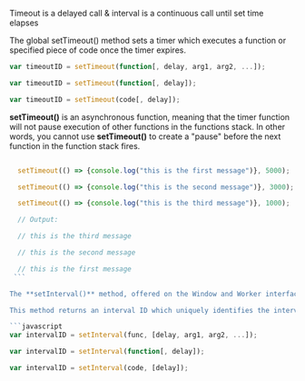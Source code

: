 Timeout is a delayed call & interval is a continuous call until set time elapses  

The global setTimeout() method sets a timer which executes a function or specified piece of code once the timer expires. 

```javascript
var timeoutID = setTimeout(function[, delay, arg1, arg2, ...]); 

var timeoutID = setTimeout(function[, delay]); 

var timeoutID = setTimeout(code[, delay]); 
```

**setTimeout()** is an asynchronous function, meaning that the timer function will not pause execution of other functions in the functions stack. In other words, you cannot use **setTimeout()** to create a "pause" before the next function in the function stack fires. 

```javascript

  setTimeout(() => {console.log("this is the first message")}, 5000); 

  setTimeout(() => {console.log("this is the second message")}, 3000); 

  setTimeout(() => {console.log("this is the third message")}, 1000); 

  // Output: 

  // this is the third message 

  // this is the second message 

  // this is the first message 
 ```

The **setInterval()** method, offered on the Window and Worker interfaces, repeatedly calls a function or executes a code snippet, with a fixed time delay between each call. 

This method returns an interval ID which uniquely identifies the interval, so you can remove it later by calling **clearInterval()**. 

```javascript
var intervalID = setInterval(func, [delay, arg1, arg2, ...]); 

var intervalID = setInterval(function[, delay]); 

var intervalID = setInterval(code, [delay]);
```